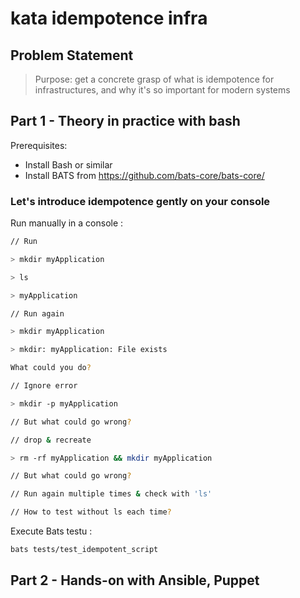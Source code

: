 # kata idempotence infra

## Problem Statement

> Purpose: get a concrete grasp of what is idempotence for infrastructures, and why it's so important for modern systems

## Part 1 - Theory in practice with bash

Prerequisites:

- Install Bash or similar
- Install BATS from https://github.com/bats-core/bats-core/

### Let's introduce idempotence gently on your console

Run manually in a console :

```sh
// Run

> mkdir myApplication

> ls

> myApplication

// Run again

> mkdir myApplication

> mkdir: myApplication: File exists

What could you do?

// Ignore error

> mkdir -p myApplication

// But what could go wrong?

// drop & recreate

> rm -rf myApplication && mkdir myApplication

// But what could go wrong?

// Run again multiple times & check with 'ls'

// How to test without ls each time?
```

Execute Bats testu :

```sh
bats tests/test_idempotent_script
```

## Part 2 - Hands-on with Ansible, Puppet
